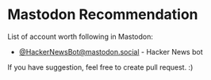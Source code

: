 # Mastodon Recommendation

List of account worth following in Mastodon:

- [@HackerNewsBot@mastodon.social](https://mastodon.social/@HackerNewsBot) - Hacker News bot


If you have suggestion, feel free to create pull request. :)
